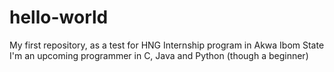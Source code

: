 # hello-world
My first repository, as a test for HNG Internship program in Akwa Ibom State
I'm an upcoming programmer in C, Java and Python (though a beginner)
